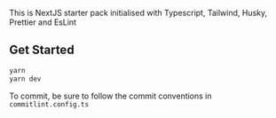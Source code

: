 This is NextJS starter pack initialised with Typescript, Tailwind, Husky, Prettier and EsLint

## Get Started
```bash
yarn
yarn dev
```

To commit, be sure to follow the commit conventions in `commitlint.config.ts`
